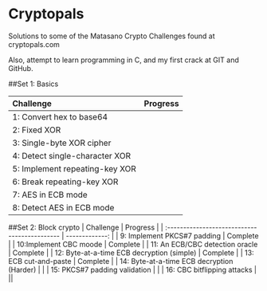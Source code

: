 # Cryptopals
Solutions to some of the Matasano Crypto Challenges found at cryptopals.com

Also, attempt to learn programming in C, and my first crack at GIT and GitHub.

##Set 1: Basics

| Challenge                        | Progress |
| :------------------------------- | -------------: |
| 1: Convert hex to base64         |     |
| 2: Fixed XOR                     |    |
| 3: Single-byte XOR cipher        |    |
| 4: Detect single-character XOR   |    |
| 5: Implement repeating-key XOR   |     |
| 6: Break repeating-key XOR       |    |
| 7: AES in ECB mode               |    |
| 8: Detect AES in ECB mode        |     ||

##Set 2:  Block crypto
| Challenge                                     | Progress |
| :-------------------------------------------- | -------------: |
| 9: Implement PKCS#7 padding                   | Complete    |
| 10:Implement CBC moode                        | Complete   |
| 11: An ECB/CBC detection oracle               | Complete   |
| 12: Byte-at-a-time ECB decryption (simple)    | Complete   |
| 13: ECB cut-and-paste                         | Complete    |
| 14: Byte-at-a-time ECB decryption (Harder)    |    |
| 15: PKCS#7 padding validation                 |    |
| 16: CBC bitflipping attacks                   |     ||


